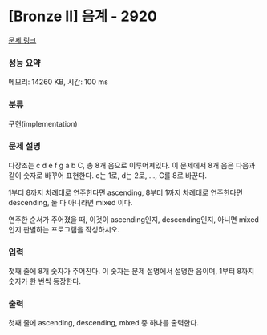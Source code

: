 # [Bronze II] 음계 - 2920 

[문제 링크](https://www.acmicpc.net/problem/2920) 

### 성능 요약

메모리: 14260 KB, 시간: 100 ms

### 분류

구현(implementation)

### 문제 설명

<p>다장조는 c d e f g a b C, 총 8개 음으로 이루어져있다. 이 문제에서 8개 음은 다음과 같이 숫자로 바꾸어 표현한다. c는 1로, d는 2로, ..., C를 8로 바꾼다.</p>

<p>1부터 8까지 차례대로 연주한다면 ascending, 8부터 1까지 차례대로 연주한다면 descending, 둘 다 아니라면 mixed 이다.</p>

<p>연주한 순서가 주어졌을 때, 이것이 ascending인지, descending인지, 아니면 mixed인지 판별하는 프로그램을 작성하시오.</p>

### 입력 

 <p>첫째 줄에 8개 숫자가 주어진다. 이 숫자는 문제 설명에서 설명한 음이며, 1부터 8까지 숫자가 한 번씩 등장한다.</p>

### 출력 

 <p>첫째 줄에 ascending, descending, mixed 중 하나를 출력한다.</p>

